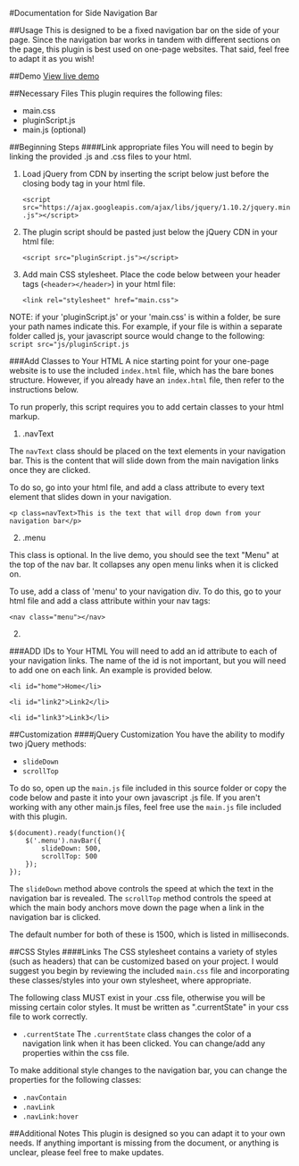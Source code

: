 #Documentation for Side Navigation Bar

##Usage
This is designed to be a fixed navigation bar on the side of your page. Since the navigation bar works in tandem with different sections on the page, this plugin is best used on one-page websites. That said, feel free to adapt it as you wish!

##Demo
[View live demo](http://lhartfiel.github.io/fixednavbar/)

##Necessary Files
This plugin requires the following files:

* main.css
* pluginScript.js
* main.js (optional)

##Beginning Steps
####Link appropriate files
You will need to begin by linking the provided .js and .css files to your html.

1. Load jQuery from CDN by inserting the script below just before the closing body tag in your html file.

	```<script src="https://ajax.googleapis.com/ajax/libs/jquery/1.10.2/jquery.min.js"></script>```

2. The plugin script should be pasted just below the jQuery CDN in your html file:

	```<script src="pluginScript.js"></script>```

3. Add main CSS stylesheet. Place the code below between your header tags (`<header></header>`) in your html file:

	```<link rel="stylesheet" href="main.css">```

NOTE: if your 'pluginScript.js' or your 'main.css' is within a folder, be sure your path names indicate this. For example, if your file is within a separate folder called js, your javascript source would change to the following: ```script src="js/pluginScript.js```

###Add Classes to Your HTML
A nice starting point for your one-page website is to use the included ```index.html``` file, which has the bare bones structure. However, if you already have an ```index.html``` file, then refer to the instructions below.

To run properly, this script requires you to add certain classes to your html markup.

1. .navText

The `navText` class should be placed on the text elements in your navigation bar. This is the content that will slide down from the main navigation links once they are clicked.

To do so, go into your html file, and add a class attribute to every text element that slides down in your navigation.

	<p class=navText>This is the text that will drop down from your navigation bar</p>


2. .menu

This class is optional. In the live demo, you should see the text "Menu" at the top of the nav bar. It collapses any open menu links when it is clicked on.  

To use, add a class of 'menu' to your navigation div. To do this, go to your html file and add a class attribute within your nav tags:

	<nav class="menu"></nav>

2. 
###ADD IDs to Your HTML	
You will need to add an id attribute to each of your navigation links. The name of the id is not important, but you will need to add one on each link. An example is provided below.

	<li id="home">Home</li>

	<li id="link2">Link2</li>

	<li id="link3">Link3</li>

##Customization
####jQuery Customization
You have the ability to modify two jQuery methods:
* ```slideDown```
* ```scrollTop```

To do so, open up the ```main.js``` file included in this source folder or copy the code below and paste it into your own javascript .js file. If you aren't working with any other main.js files, feel free use the ```main.js``` file included with this plugin. 

	
	$(document).ready(function(){
		$('.menu').navBar({
			slideDown: 500,
			scrollTop: 500
		});
	});
	

The ```slideDown``` method above controls the speed at which the text in the navigation bar is revealed.
The ```scrollTop``` method controls the speed at which the main body anchors move down the page when a link in the navigation bar is clicked.

The default number for both of these is 1500, which is listed in milliseconds.

##CSS Styles
####Links
The CSS stylesheet contains a variety of styles (such as headers) that can be customized based on your project. I would suggest you begin by reviewing the included `main.css` file and incorporating these classes/styles into your own stylesheet, where appropriate. 

The following class MUST exist in your .css file, otherwise you will be missing certain color styles. It must be written as ".currentState" in your css file to work correctly.
* ```.currentState```
The ```.currentState``` class changes the color of a navigation link when it has been clicked. You can change/add any properties within the css file.

To make additional style changes to the navigation bar, you can change the properties for the following classes:
* ```.navContain``` 
* ```.navLink``` 
* ```.navLink:hover``` 


##Additional Notes
This plugin is designed so you can adapt it to your own needs. If anything important is missing from the document, or anything is unclear, please feel free to make updates.